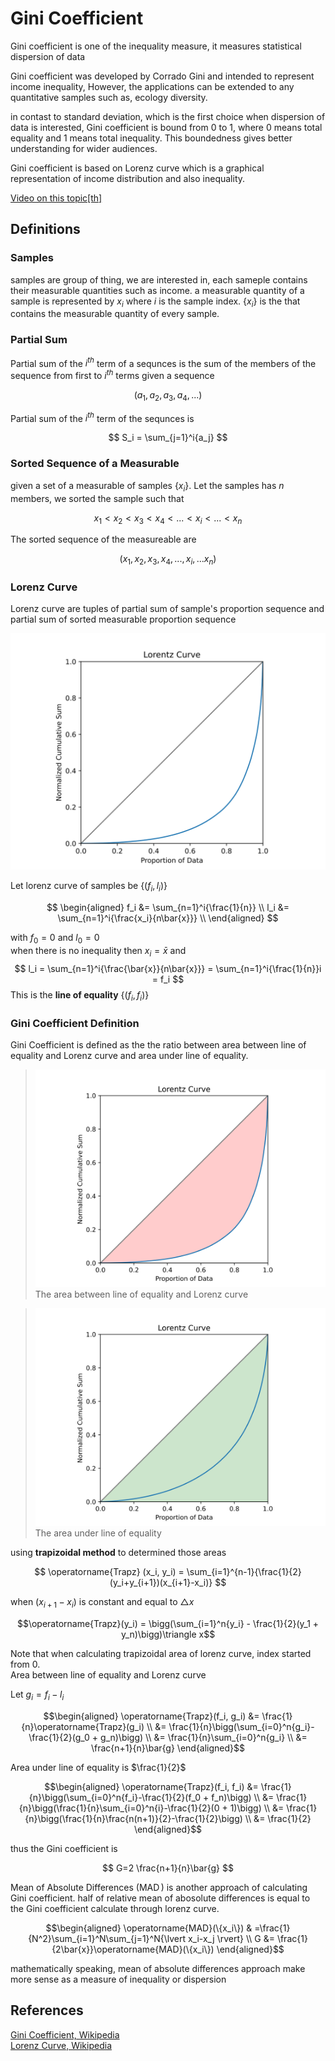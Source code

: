 # Gini Coefficient

Gini coefficient is one of the inequality measure, it measures statistical dispersion of data

Gini coefficient was developed by Corrado Gini and intended to represent income inequality, However, the applications can be extended to any quantitative samples such as, ecology diversity.

in contast to standard deviation, which is the first choice when dispersion of data is interested, Gini coefficient is bound from 0 to 1, where 0 means total equality and 1 means total inequality. This boundedness gives better understanding for wider audiences.

Gini coefficient is based on Lorenz curve which is a graphical representation of income distribution and also inequality.

[Video on this topic[th]](https://youtu.be/yqRwAr0eDw4)

## Definitions

### Samples

samples are group of thing, we are interested in, each sameple contains their measurable quantities such as income. a measurable quantity of a sample is represented by $x_i$ where $i$ is the sample index. $\{x_i\}$ is the that contains the measurable quantity of every sample.

### Partial Sum

Partial sum of the $i^{th}$ term of a sequnces is the sum of the members of the sequence from first to $i^{th}$ terms
given a sequence

$$
(a_1, a_2, a_3, a_4, ... )
$$

Partial sum of the $i^{th}$ term of the sequnces is

$$
S_i = \sum_{j=1}^i{a_j}
$$

### Sorted Sequence of a Measurable

given a set of a measurable of samples $\{x_i\}$. Let the samples has $n$ members, we sorted the sample such that

$$
x_1 < x_2 < x_3 < x_4 < ... < x_i < ... < x_n
$$

The sorted sequence of the measureable are

$$
(x_1, x_2, x_3, x_4, ..., x_i, ... x_n)
$$

### Lorenz Curve

Lorenz curve are tuples of partial sum of sample's proportion sequence and partial sum of sorted measurable proportion sequence

![lorenz curve](/docs/fundamentals/imgs/lorenz.svg)

Let lorenz curve of samples be $\{(f_i, l_i)\}$

$$
\begin{aligned}
f_i &= \sum_{n=1}^i{\frac{1}{n}} \\
l_i &= \sum_{n=1}^i{\frac{x_i}{n\bar{x}}} \\
\end{aligned}
$$

with $f_0 = 0$ and $l_0 = 0$  
when there is no inequality then $x_i = \bar{x}$ and
$$
l_i = \sum_{n=1}^i{\frac{\bar{x}}{n\bar{x}}} = \sum_{n=1}^i{\frac{1}{n}}i = f_i  
$$ 
This is the **line of equality** $\{(f_i, f_i)\}$

### Gini Coefficient Definition

Gini Coefficient is defined as the the ratio between area between line of equality and Lorenz curve and area under line of equality.

> ![area betweeen line of equality and Lorenz curve](/docs/fundamentals/imgs/lorenz_A.svg)  
The area between line of equality and Lorenz curve

> ![area under line of equality](/docs/fundamentals/imgs/lorenz_B.svg)  
The area under line of equality

using **trapizoidal method** to determined those areas

$$
\operatorname{Trapz} (x_i, y_i) = \sum_{i=1}^{n-1}{\frac{1}{2}(y_i+y_{i+1})(x_{i+1}-x_i)}
$$

when $(x_{i+1}-x_i)$ is constant and equal to $\triangle x$

$$\operatorname{Trapz}(y_i) = \bigg(\sum_{i=1}^n{y_i} - \frac{1}{2}(y_1 + y_n)\bigg)\triangle x$$

Note that when calculating trapizoidal area of lorenz curve, index started from 0.  
Area between line of equality and Lorenz curve

Let $g_i = f_i - l_i$

$$\begin{aligned}
\operatorname{Trapz}(f_i, g_i) &= \frac{1}{n}\operatorname{Trapz}(g_i) \\
&= \frac{1}{n}\bigg(\sum_{i=0}^n{g_i}-\frac{1}{2}(g_0 + g_n)\bigg) \\
&= \frac{1}{n}\sum_{i=0}^n{g_i} \\
&= \frac{n+1}{n}\bar{g}
\end{aligned}$$

Area under line of equality is $\frac{1}{2}$

$$\begin{aligned}
\operatorname{Trapz}(f_i, f_i) &= \frac{1}{n}\bigg(\sum_{i=0}^n{f_i}-\frac{1}{2}(f_0 + f_n)\bigg) \\
&= \frac{1}{n}\bigg(\frac{1}{n}\sum_{i=0}^n{i}-\frac{1}{2}(0 + 1)\bigg) \\
&= \frac{1}{n}\bigg(\frac{1}{n}\frac{n(n+1)}{2}-\frac{1}{2}\bigg) \\
&= \frac{1}{2}
\end{aligned}$$

thus the Gini coefficient is

$$
G=2 \frac{n+1}{n}\bar{g}
$$

Mean of Absolute Differences ($\operatorname{MAD}$) is another approach of calculating Gini coefficient. half of relative mean of abosolute differences is equal to the Gini coefficient calculate through lorenz curve.

$$\begin{aligned}
\operatorname{MAD}(\{x_i\}) & =\frac{1}{N^2}\sum_{i=1}^N\sum_{j=1}^N{\lvert x_i-x_j \rvert} \\
G &= \frac{1}{2\bar{x}}\operatorname{MAD}(\{x_i\})
\end{aligned}$$

mathematically speaking, mean of absolute differences approach make more sense as a measure of inequality or dispersion

## References

[Gini Coefficient, Wikipedia](https://en.wikipedia.org/wiki/Gini_coefficient)  
[Lorenz Curve, Wikipedia](https://en.wikipedia.org/wiki/Lorenz_curve)  
